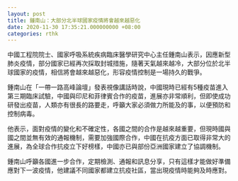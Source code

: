 ```yaml
---
layout: post
title: 鍾南山：大部分北半球國家疫情將會越來越惡化
date: 2020-11-30 17:35:21.000000000 +08:00
categories: rthk
---
```


中國工程院院士、國家呼吸系統疾病臨床醫學研究中心主任鍾南山表示，因應新型肺炎疫情，部分國家已經再次採取封城措施，隨著天氣越來越冷，大部分位於北半球國家的疫情，相信將會越來越惡化，形容疫情控制是一場持久的戰爭。

鍾南山在「一帶一路高峰論壇」發表視像講話時說，中國現時已經有5種疫苗進入第三期臨床試驗，中國與印尼和菲律賓合作的疫苗，進展亦非常順利，但即使成功研發出疫苗，人類亦有很長的路要走，呼籲大家必須做力所能及的事，以便預防和控制病毒。

他表示，面對疫情的變化和不確定性，各國之間的合作是越來越重要，但現時國與國之間並無有效的通報機制，需要加強國際合作，中國在抗疫方面已取得非常大的進展，為全球合作抗疫立下好榜樣，中國亦已與部份亞洲國家建立了協調機制。

鍾南山呼籲各國進一步合作，定期檢測、通報和訊息分享，只有這樣才能做好準備應對下一波疫情，他建議不同國家都建立抗疫社區，當出現疫情時能夠及時應對。
